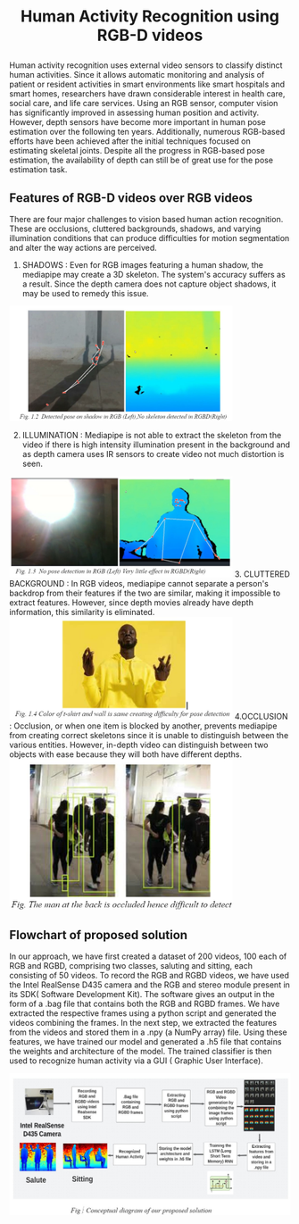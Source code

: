 #  <p align =center>Human Activity Recognition using RGB-D videos</p>
<p align="center">
  
</p>

Human activity recognition uses external video sensors to classify distinct human activities. Since it allows automatic monitoring and analysis of patient or resident activities in smart environments like smart hospitals and smart homes, researchers have drawn considerable interest in health care, social care, and life care services.
Using an RGB sensor, computer vision has significantly improved in assessing human position and activity. However, depth sensors have become more important in human pose estimation over the following ten years. Additionally, numerous RGB-based efforts have been achieved after the initial techniques focused on estimating skeletal joints. Despite all the progress in RGB-based pose estimation, the availability of depth can still be of great use for the pose estimation task.  

## Features of RGB-D videos over RGB videos

There are four major challenges to vision based human action recognition. These are occlusions, cluttered backgrounds, shadows, and varying illumination conditions that can produce difficulties for motion segmentation and alter the way actions are perceived. 

1. SHADOWS : Even for RGB images featuring a human shadow, the mediapipe may create a 3D skeleton. The system's accuracy suffers as a result. Since the depth camera does not capture object shadows, it may be used to remedy this issue.

<img  width="400" src="https://github.com/sankalp20436/Human-Activity-Recognition/blob/main/images/shadow.jpg" alt="Material Bread logo">

2. ILLUMINATION : Mediapipe is not able to extract the skeleton from the video if there is high intensity illumination present in the background and as depth camera uses IR sensors to create video not much distortion is seen.
<img  width="400" src="https://github.com/sankalp20436/Human-Activity-Recognition/blob/main/images/illumination.jpg" alt="Material Bread logo">
3. CLUTTERED BACKGROUND : In RGB videos, mediapipe cannot separate a person's backdrop from their features if the two are similar, making it impossible to extract features. However, since depth movies already have depth information, this similarity is eliminated.
<img  width="400" src="https://github.com/sankalp20436/Human-Activity-Recognition/blob/main/images/clutteredbg.jpg" alt="Material Bread logo">
4.OCCLUSION : Occlusion, or when one item is blocked by another, prevents mediapipe from creating correct skeletons since it is unable to distinguish between the various entities. However, in-depth video can distinguish between two objects with ease because they will both have different depths.
<img  width="400" src="https://github.com/sankalp20436/Human-Activity-Recognition/blob/main/images/occlusion.jpg" alt="Material Bread logo">
 
## Flowchart of proposed solution
In our approach, we have first created a dataset of 200 videos, 100 each of RGB and RGBD, comprising two classes, saluting and sitting, each consisting of 50 videos. To record the RGB and RGBD videos, we have used the Intel RealSense D435 camera and the RGB and stereo module present in its SDK( Software Development Kit). The software gives an output in the form of a .bag file that contains both the RGB and RGBD frames. We have extracted the respective frames using a python script and generated the videos combining the frames. In the next step, we extracted the features from the videos and stored them in a .npy (a NumPy array) file. Using these features, we have trained our model and generated a .h5 file that contains the weights and architecture of the model. The trained classifier is then used to recognize human activity via a GUI ( Graphic User Interface).
<p align="center">
<img  width="900" src=https://github.com/sankalp20436/Human-Activity-Recognition/blob/main/images/dg.jpg alt="Material Bread logo">
</p>

